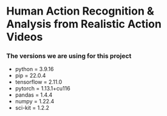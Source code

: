 
# Human Action Recognition & Analysis from Realistic Action Videos

### The versions we are using for this project
- python = 3.9.16
- pip = 22.0.4
- tensorflow = 2.11.0
- pytorch = 1.13.1+cu116
- pandas = 1.4.4
- numpy = 1.22.4
- sci-kit = 1.2.2